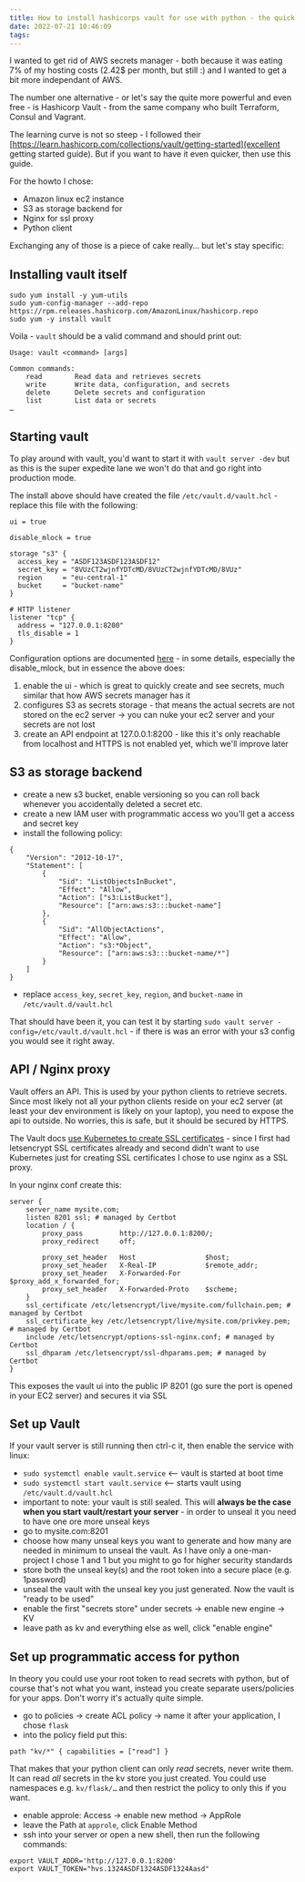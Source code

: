 ```yaml
---
title: How to install hashicorps vault for use with python - the quick'n'easy way
date: 2022-07-21 10:46:09
tags:
---
```


I wanted to get rid of AWS secrets manager - both because it was eating 7% of my hosting costs (2.42$ per month, but still :) and I wanted to get a bit more independant of AWS.

The number one alternative - or let's say the quite more powerful and even free - is Hashicorp Vault - from the same company who built Terraform, Consul and Vagrant.

The learning curve is not so steep - I followed their [https://learn.hashicorp.com/collections/vault/getting-started](excellent getting started guide). But if you want to have it even quicker, then use this guide.

For the howto I chose:

- Amazon linux ec2 instance
- S3 as storage backend for 
- Nginx for ssl proxy
- Python client

Exchanging any of those is a piece of cake really… but let's stay specific:

<!--more-->


## Installing vault itself

```
sudo yum install -y yum-utils
sudo yum-config-manager --add-repo https://rpm.releases.hashicorp.com/AmazonLinux/hashicorp.repo
sudo yum -y install vault
```

Voila - `vault` should be a valid command and should print out:

```
Usage: vault <command> [args]

Common commands:
    read        Read data and retrieves secrets
    write       Write data, configuration, and secrets
    delete      Delete secrets and configuration
    list        List data or secrets
…
```

## Starting vault

To play around with vault, you'd want to start it with `vault server -dev` but as this is the super expedite lane we won't do that and go right into production mode.

The install above should have created the file `/etc/vault.d/vault.hcl` - replace this file with the following:


```
ui = true

disable_mlock = true

storage "s3" {
  access_key = "ASDF123ASDF123ASDF12"
  secret_key = "8VUzCT2wjnfYDTcMD/8VUzCT2wjnfYDTcMD/8VUz"
  region     = "eu-central-1"
  bucket     = "bucket-name"
}

# HTTP listener
listener "tcp" {
  address = "127.0.0.1:8200"
  tls_disable = 1
}
```

Configuration options are documented [here](https://www.vaultproject.io/docs/configuration) - in some details, especially the disable_mlock, but in essence the above does:

1. enable the ui - which is great to quickly create and see secrets, much similar that how AWS secrets manager has it
2. configures S3 as secrets storage - that means the actual secrets are not stored on the ec2 server -> you can nuke your ec2 server and your secrets are not lost
3. create an API endpoint at 127.0.0.1:8200 - like this it's only reachable from localhost and HTTPS is not enabled yet, which we'll improve later


## S3 as storage backend

- create a new s3 bucket, enable versioning so you can roll back whenever you accidentally deleted a secret etc.
- create a new IAM user with programmatic access wo you'll get a access and secret key
- install the following policy:

```
{
    "Version": "2012-10-17",
    "Statement": [
        {
            "Sid": "ListObjectsInBucket",
            "Effect": "Allow",
            "Action": ["s3:ListBucket"],
            "Resource": ["arn:aws:s3:::bucket-name"]
        },
        {
            "Sid": "AllObjectActions",
            "Effect": "Allow",
            "Action": "s3:*Object",
            "Resource": ["arn:aws:s3:::bucket-name/*"]
        }
    ]
}
```

- replace `access_key`, `secret_key`, `region`, and `bucket-name` in `/etc/vault.d/vault.hcl`


That should have been it, you can test it by starting `sudo vault server -config=/etc/vault.d/vault.hcl` - if there is was an error with your s3 config you would see it right away.

## API / Nginx proxy

Vault offers an API. This is used by your python clients to retrieve secrets. Since most likely not all your python clients reside on your ec2 server (at least your dev environment is likely on your laptop), you need to expose the api to outside. No worries, this is safe, but it should be secured by HTTPS.

The Vault docs [use Kubernetes to create SSL certificates](https://www.vaultproject.io/docs/platform/k8s/helm/examples/standalone-tls) - since I first had letsencrypt SSL certificates already and second didn't want to use Kubernetes just for creating SSL certificates I chose to use nginx as a SSL proxy.

In your nginx conf create this:

```
server {
    server_name mysite.com;
    listen 8201 ssl; # managed by Certbot
    location / {
        proxy_pass         http://127.0.0.1:8200/;
        proxy_redirect     off;

        proxy_set_header   Host                 $host;
        proxy_set_header   X-Real-IP            $remote_addr;
        proxy_set_header   X-Forwarded-For      $proxy_add_x_forwarded_for;
        proxy_set_header   X-Forwarded-Proto    $scheme;
    }
    ssl_certificate /etc/letsencrypt/live/mysite.com/fullchain.pem; # managed by Certbot
    ssl_certificate_key /etc/letsencrypt/live/mysite.com/privkey.pem; # managed by Certbot
    include /etc/letsencrypt/options-ssl-nginx.conf; # managed by Certbot
    ssl_dhparam /etc/letsencrypt/ssl-dhparams.pem; # managed by Certbot
}
```

This exposes the vault ui into the public IP 8201 (go sure the port is opened in your EC2 server) and secures it via SSL

## Set up Vault

If your vault server is still running then ctrl-c it, then enable the service with linux:

- `sudo systemctl enable vault.service` <-- vault is started at boot time
- `sudo systemctl start vault.service` <-- starts vault using `/etc/vault.d/vault.hcl`
- important to note: your vault is still sealed. This will **always be the case when you start vault/restart your server** - in order to unseal it you need to have one ore more unseal keys
- go to mysite.com:8201
- choose how many unseal keys you want to generate and how many are needed in minimum to unseal the vault. As I have only a one-man-project I chose 1 and 1 but you might to go for higher security standards
- store both the unseal key(s) and the root token into a secure place (e.g. 1password)
- unseal the vault with the unseal key you just generated. Now the vault is "ready to be used"
- enable the first "secrets store" under secrets -> enable new engine -> KV
- leave path as kv and everything else as well, click "enable engine"

## Set up programmatic access for python

In theory you could use your root token to read secrets with python, but of course that's not what you want, instead you create separate users/policies for your apps. Don't worry it's actually quite simple.

- go to policies -> create ACL policy -> name it after your application, I chose `flask`
- into the policy field put this:

```
path "kv/*" { capabilities = ["read"] }
```

That makes that your python client can only *read* secrets, never write them. It can read *all* secrets in the kv store you just created. You could use namespaces e.g. `kv/flask/…` and then restrict the policy to only this if you want.

- enable approle: Access -> enable new method -> AppRole
- leave the Path at `approle`, click Enable Method
- ssh into your server or open a new shell, then run the following commands:

```
export VAULT_ADDR='http://127.0.0.1:8200'
export VAULT_TOKEN="hvs.1324ASDF1324ASDF1324Aasd"
